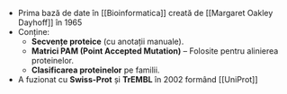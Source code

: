 - Prima bază de date în [[Bioinformatica]] creată de [[Margaret Oakley Dayhoff]] în 1965
- Conține:
	- **Secvențe proteice** (cu anotații manuale).
	- **Matrici PAM (Point Accepted Mutation)** – Folosite pentru alinierea proteinelor.
	- **Clasificarea proteinelor** pe familii.
- A fuzionat cu **Swiss-Prot** și **TrEMBL** în 2002 formând [[UniProt]]